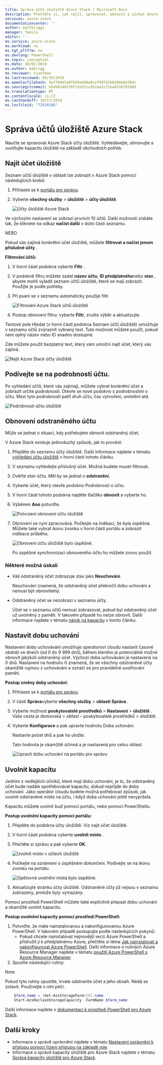 ```yaml
---
title: Správa účtů úložiště Azure Stack | Microsoft Docs
description: Přečtěte si, jak najít, spravovat, obnovit a získat Azure Stack účty úložiště.
services: azure-stack
documentationcenter: ''
author: mattbriggs
manager: femila
editor: ''
ms.service: azure-stack
ms.workload: na
ms.tgt_pltfrm: na
ms.devlang: PowerShell
ms.topic: conceptual
ms.date: 10/02/2019
ms.author: mabrigg
ms.reviewer: xiaofmao
ms.lastreviewed: 03/19/2019
ms.openlocfilehash: 9af79442a0fb56e4d6a9cef99741b0180e84304c
ms.sourcegitcommit: b5eb024d170f12e51cc852aa2c72eabf26792d8d
ms.translationtype: MT
ms.contentlocale: cs-CZ
ms.lasthandoff: 10/17/2019
ms.locfileid: "72534186"
---
```

# <a name="manage-azure-stack-storage-accounts"></a>Správa účtů úložiště Azure Stack

Naučte se spravovat Azure Stack účty úložiště. Vyhledávejte, obnovujte a uvolňujte kapacitu úložiště na základě obchodních potřeb.

## <a name="find-a-storage-account"></a>Najít účet úložiště

Seznam účtů úložiště v oblasti lze zobrazit v Azure Stack pomocí následujících kroků:

1. Přihlaste se k [portálu pro správu](https://adminportal.local.azurestack.external).

2. Vyberte **všechny služby**  > **úložiště**  > **účty úložiště**.

   ![Účty úložiště Azure Stack](media/azure-stack-manage-storage-accounts/image4.png)

Ve výchozím nastavení se zobrazí prvních 10 účtů. Další možnosti získáte tak, že kliknete na odkaz **načíst další** v dolní části seznamu.

NEBO

Pokud vás zajímá konkrétní účet úložiště, můžete **filtrovat a načíst jenom příslušné účty** .

**Filtrování účtů:**

1. V horní části podokna vyberte **Filtr** .
2. V podokně filtru můžete zadat **název účtu**, **ID předplatného**nebo **stav** , abyste mohli vyladit seznam účtů úložiště, které se mají zobrazit. Použijte je podle potřeby.
3. Při psaní se v seznamu automaticky použije filtr.

    ![Filtrování Azure Stack účtů úložiště](media/azure-stack-manage-storage-accounts/image5.png)

4. Postup obnovení filtru: vyberte **Filtr**, zrušte výběr a aktualizujte.

Textové pole Hledat (v horní části podokna Seznam účtů úložiště) umožňuje v seznamu účtů zvýraznit vybraný text. Tuto možnost můžete použít, pokud není úplný název nebo ID snadno dostupné.

Zde můžete použít bezplatný text, který vám umožní najít účet, který vás zajímá.

![Najít Azure Stack účty úložiště](media/azure-stack-manage-storage-accounts/image6.png)

## <a name="look-at-account-details"></a>Podívejte se na podrobnosti účtu.
Po vyhledání účtů, které vás zajímají, můžete vybrat konkrétní účet a zobrazit určité podrobnosti. Otevře se nové podokno s podrobnostmi o účtu. Mezi tyto podrobnosti patří druh účtu, čas vytvoření, umístění atd.

![Podrobnosti účtu úložiště](media/azure-stack-manage-storage-accounts/image7.png)

## <a name="recover-a-deleted-account"></a>Obnovení odstraněného účtu
Může se jednat o situaci, kdy potřebujete obnovit odstraněný účet.

V Azure Stack existuje jednoduchý způsob, jak to provést:

1. Přejděte do seznamu účty úložiště. Další informace najdete v tématu [vyhledání účtu úložiště](azure-stack-manage-storage-accounts.md) v horní části tohoto článku.
2. V seznamu vyhledejte příslušný účet. Možná budete muset filtrovat.
3. Ověřte *stav* účtu. Měl by se jednat o **odstranění**.
4. Vyberte účet, který otevře podokno Podrobnosti o účtu.
5. V horní části tohoto podokna najděte tlačítko **obnovit** a vyberte ho.
6. Výběrem **Ano** potvrďte.

   ![Potvrzení obnovení účtu úložiště](media/azure-stack-manage-storage-accounts/image8.png)

7. Obnovení se nyní zpracovává. Počkejte na indikaci, že byla úspěšná. Můžete také vybrat ikonu zvonku v horní části portálu a zobrazit indikace průběhu.

   ![Obnovení účtu úložiště bylo úspěšné.](media/azure-stack-manage-storage-accounts/image9.png)

   Po úspěšné synchronizaci obnoveného účtu ho můžete znovu použít.

### <a name="some-gotchas"></a>Některé možná úskalí
* Váš odstraněný účet zobrazuje stav jako **Neuchování**.
  
  Neuchování znamená, že odstraněný účet překročil dobu uchování a nemusí být obnovitelný.

* Odstraněný účet se nezobrazí v seznamu účty.
  
  Účet se v seznamu účtů nemusí zobrazovat, pokud byl odstraněný účet už uvolněný z paměti. V takovém případě ho nelze obnovit. Další informace najdete v tématu [nárok na kapacitu](#reclaim) v tomto článku.

## <a name="set-the-retention-period"></a>Nastavit dobu uchování
Nastavení doby uchovávání umožňuje operátorovi cloudu nastavit časové období ve dnech (od 0 do 9 999 dnů), během kterého je potenciálně možné obnovit jakýkoli odstraněný účet. Výchozí doba uchovávání je nastavená na 0 dnů. Nastavení na hodnotu 0 znamená, že se všechny odstraněné účty okamžitě vyjmou z uchovávání a označí se pro pravidelné uvolňování paměti.

**Postup změny doby uchování:**

1. Přihlaste se k [portálu pro správu](https://adminportal.local.azurestack.external).
2. V části **Správa**vyberte **všechny služby**  > **oblasti Správa** .
3. Vyberte možnost **poskytovatelé prostředků**  > **Nastavení** > **úložiště** . Vaše cesta je domovská > *oblast* – poskytovatelé prostředků > úložiště.
4. Vyberte **Konfigurace** a pak upravte hodnotu Doba uchování.

   Nastavte počet dnů a pak ho uložte.

   Tato hodnota je okamžitě účinná a je nastavená pro celou oblast.

   ![Upravit dobu uchování na portálu pro správu](media/azure-stack-manage-storage-accounts/image10.png)

## <a name="reclaim"></a>Uvolnit kapacitu
Jedním z vedlejších účinků, které mají dobu uchování, je to, že odstraněný účet bude nadále spotřebovávat kapacitu, dokud nepřijde do doby uchování. Jako operátor cloudu budete možná potřebovat způsob, jak uvolnit odstraněné místo na účtu, i když doba uchování ještě nevypršela.

Kapacitu můžete uvolnit buď pomocí portálu, nebo pomocí PowerShellu.

**Postup uvolnění kapacity pomocí portálu:**
1. Přejděte do podokna účty úložiště. Viz najít účet úložiště.
2. V horní části podokna vyberte **uvolnit místo** .
3. Přečtěte si zprávu a pak vyberte **OK**.

    ![Uvolnit místo v účtech úložiště](media/azure-stack-manage-storage-accounts/image11.png)

4. Počkejte na oznámení o úspěšném dokončení. Podívejte se na ikonu zvonku na portálu.

    ![Opětovné uvolnění místa bylo úspěšné.](media/azure-stack-manage-storage-accounts/image12.png)

5. Aktualizujte stránku účty úložiště. Odstraněné účty již nejsou v seznamu zobrazeny, protože byly vymazány.

Pomocí prostředí PowerShell můžete také explicitně přepsat dobu uchování a okamžitě uvolnit kapacitu.

**Postup uvolnění kapacity pomocí prostředí PowerShell:**

1. Potvrďte, že máte nainstalovanou a nakonfigurovanou Azure PowerShell. V takovém případě postupujte podle následujících pokynů: 
   * Pokud chcete nainstalovat nejnovější verzi Azure PowerShell a přidružit ji k předplatnému Azure, přečtěte si téma [Jak nainstalovat a nakonfigurovat Azure PowerShell](https://azure.microsoft.com/documentation/articles/powershell-install-configure/).
   Další informace o rutinách Azure Resource Manager najdete v tématu [použití Azure PowerShell s Azure Resource Manager](https://go.microsoft.com/fwlink/?LinkId=394767).
2. Spusťte následující rutiny:

> [!NOTE]  
> Pokud tyto rutiny spustíte, trvale odstraníte účet a jeho obsah. Nedá se zotavit. Používejte s ním péči.

```powershell  
    $farm_name = (Get-AzsStorageFarm)[0].name
    Start-AzsReclaimStorageCapacity -FarmName $farm_name
```

Další informace najdete v [dokumentaci k prostředí PowerShell pro Azure Stack](https://docs.microsoft.com/powershell/azure/azure-stack/overview).
 

## <a name="next-steps"></a>Další kroky

 - Informace o správě oprávnění najdete v tématu [Nastavení oprávnění k přístupu pomocí řízení přístupu na základě role](azure-stack-manage-permissions.md).
 - Informace o správě kapacity úložiště pro Azure Stack najdete v tématu [Správa kapacity úložiště pro Azure Stack](azure-stack-manage-storage-shares.md).
